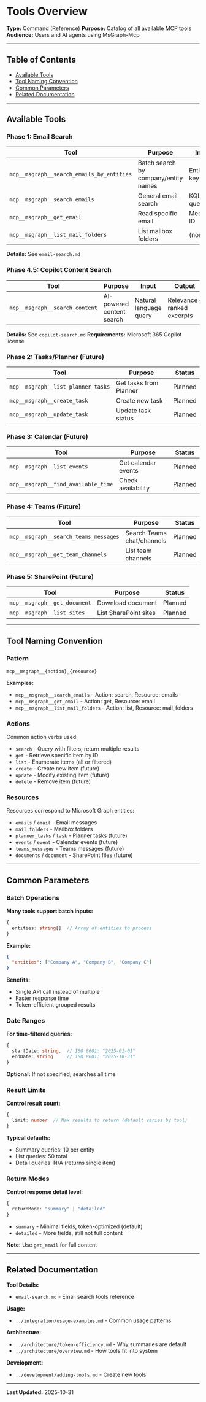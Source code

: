 # Tools Overview

**Type:** Command (Reference)
**Purpose:** Catalog of all available MCP tools
**Audience:** Users and AI agents using MsGraph-Mcp

---

## Table of Contents

- [Available Tools](#available-tools)
- [Tool Naming Convention](#tool-naming-convention)
- [Common Parameters](#common-parameters)
- [Related Documentation](#related-documentation)

---

## Available Tools

### Phase 1: Email Search

| Tool | Purpose | Input | Output |
|------|---------|-------|--------|
| `mcp__msgraph__search_emails_by_entities` | Batch search by company/entity names | Entity list, keywords | Grouped summaries |
| `mcp__msgraph__search_emails` | General email search | KQL query | Email list |
| `mcp__msgraph__get_email` | Read specific email | Message ID | Full email |
| `mcp__msgraph__list_mail_folders` | List mailbox folders | (none) | Folder tree |

**Details:** See `email-search.md`

### Phase 4.5: Copilot Content Search

| Tool | Purpose | Input | Output |
|------|---------|-------|--------|
| `mcp__msgraph__search_content` | AI-powered content search | Natural language query | Relevance-ranked excerpts |

**Details:** See `copilot-search.md`
**Requirements:** Microsoft 365 Copilot license

### Phase 2: Tasks/Planner (Future)

| Tool | Purpose | Status |
|------|---------|--------|
| `mcp__msgraph__list_planner_tasks` | Get tasks from Planner | Planned |
| `mcp__msgraph__create_task` | Create new task | Planned |
| `mcp__msgraph__update_task` | Update task status | Planned |

### Phase 3: Calendar (Future)

| Tool | Purpose | Status |
|------|---------|--------|
| `mcp__msgraph__list_events` | Get calendar events | Planned |
| `mcp__msgraph__find_available_time` | Check availability | Planned |

### Phase 4: Teams (Future)

| Tool | Purpose | Status |
|------|---------|--------|
| `mcp__msgraph__search_teams_messages` | Search Teams chat/channels | Planned |
| `mcp__msgraph__get_team_channels` | List team channels | Planned |

### Phase 5: SharePoint (Future)

| Tool | Purpose | Status |
|------|---------|--------|
| `mcp__msgraph__get_document` | Download document | Planned |
| `mcp__msgraph__list_sites` | List SharePoint sites | Planned |

---

## Tool Naming Convention

### Pattern

```
mcp__msgraph__{action}_{resource}
```

**Examples:**
- `mcp__msgraph__search_emails` - Action: search, Resource: emails
- `mcp__msgraph__get_email` - Action: get, Resource: email
- `mcp__msgraph__list_mail_folders` - Action: list, Resource: mail_folders

### Actions

Common action verbs used:
- `search` - Query with filters, return multiple results
- `get` - Retrieve specific item by ID
- `list` - Enumerate items (all or filtered)
- `create` - Create new item (future)
- `update` - Modify existing item (future)
- `delete` - Remove item (future)

### Resources

Resources correspond to Microsoft Graph entities:
- `emails` / `email` - Email messages
- `mail_folders` - Mailbox folders
- `planner_tasks` / `task` - Planner tasks (future)
- `events` / `event` - Calendar events (future)
- `teams_messages` - Teams messages (future)
- `documents` / `document` - SharePoint files (future)

---

## Common Parameters

### Batch Operations

**Many tools support batch inputs:**
```typescript
{
  entities: string[]  // Array of entities to process
}
```

**Example:**
```json
{
  "entities": ["Company A", "Company B", "Company C"]
}
```

**Benefits:**
- Single API call instead of multiple
- Faster response time
- Token-efficient grouped results

### Date Ranges

**For time-filtered queries:**
```typescript
{
  startDate: string,  // ISO 8601: "2025-01-01"
  endDate: string     // ISO 8601: "2025-10-31"
}
```

**Optional:** If not specified, searches all time

### Result Limits

**Control result count:**
```typescript
{
  limit: number  // Max results to return (default varies by tool)
}
```

**Typical defaults:**
- Summary queries: 10 per entity
- List queries: 50 total
- Detail queries: N/A (returns single item)

### Return Modes

**Control response detail level:**
```typescript
{
  returnMode: "summary" | "detailed"
}
```

- `summary` - Minimal fields, token-optimized (default)
- `detailed` - More fields, still not full content

**Note:** Use `get_email` for full content

---

## Related Documentation

**Tool Details:**
- `email-search.md` - Email search tools reference

**Usage:**
- `../integration/usage-examples.md` - Common usage patterns

**Architecture:**
- `../architecture/token-efficiency.md` - Why summaries are default
- `../architecture/overview.md` - How tools fit into system

**Development:**
- `../development/adding-tools.md` - Create new tools

---

**Last Updated:** 2025-10-31
